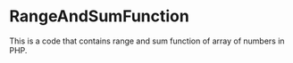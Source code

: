 # RangeAndSumFunction
This is a code that contains range and sum function  of array of numbers in PHP.
